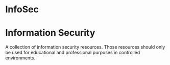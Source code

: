 # InfoSec
# Information Security
A collection of information security resources. Those resources should only be used for educational and professional purposes in controlled environments.

